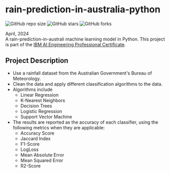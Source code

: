 # rain-prediction-in-australia-python
![GitHub repo size](https://img.shields.io/github/repo-size/evanch98/rain-prediction-in-australia-python)
![GitHub stars](https://img.shields.io/github/stars/evanch98/rain-prediction-in-australia-python)
![GitHub forks](https://img.shields.io/github/forks/evanch98/rain-prediction-in-australia-python)

April, 2024 <br />
A rain-prediction-in-australi machine learning model in Python. This project is part of the [IBM AI Engineering Professional Certificate](https://www.coursera.org/professional-certificates/ai-engineer).

## Project Description
- Use a rainfall dataset from the Australian Government's Bureau of Meteorology.
- Clean the data and apply different classification algorithms to the data.
- Algorithms include
  - Linear Regression
  - K-Nearest Neighbors
  - Decision Trees
  - Logistic Regression
  - Support Vector Machine
- The results are reported as the accuracy of each classifier, using the following metrics when they are applicable:
  - Accuracy Score
  - Jaccard Index
  - F1-Score
  - LogLoss
  - Mean Absolute Error
  - Mean Squared Error
  - R2-Score
